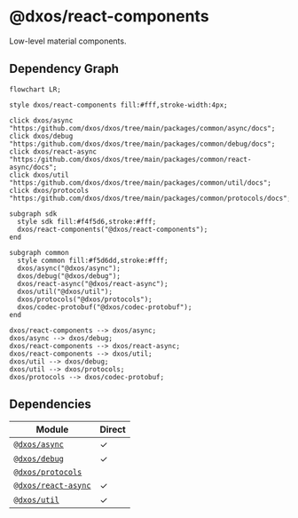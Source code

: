 # @dxos/react-components

Low-level material components.

## Dependency Graph

```mermaid
flowchart LR;

style dxos/react-components fill:#fff,stroke-width:4px;

click dxos/async "https:/github.com/dxos/dxos/tree/main/packages/common/async/docs";
click dxos/debug "https:/github.com/dxos/dxos/tree/main/packages/common/debug/docs";
click dxos/react-async "https:/github.com/dxos/dxos/tree/main/packages/common/react-async/docs";
click dxos/util "https:/github.com/dxos/dxos/tree/main/packages/common/util/docs";
click dxos/protocols "https:/github.com/dxos/dxos/tree/main/packages/common/protocols/docs";

subgraph sdk
  style sdk fill:#f4f5d6,stroke:#fff;
  dxos/react-components("@dxos/react-components");
end

subgraph common
  style common fill:#f5d6dd,stroke:#fff;
  dxos/async("@dxos/async");
  dxos/debug("@dxos/debug");
  dxos/react-async("@dxos/react-async");
  dxos/util("@dxos/util");
  dxos/protocols("@dxos/protocols");
  dxos/codec-protobuf("@dxos/codec-protobuf");
end

dxos/react-components --> dxos/async;
dxos/async --> dxos/debug;
dxos/react-components --> dxos/react-async;
dxos/react-components --> dxos/util;
dxos/util --> dxos/debug;
dxos/util --> dxos/protocols;
dxos/protocols --> dxos/codec-protobuf;
```

## Dependencies

| Module | Direct |
|---|---|
| [`@dxos/async`](../../../common/async/docs/README.md) | &check; |
| [`@dxos/debug`](../../../common/debug/docs/README.md) | &check; |
| [`@dxos/protocols`](../../../common/protocols/docs/README.md) |  |
| [`@dxos/react-async`](../../../common/react-async/docs/README.md) | &check; |
| [`@dxos/util`](../../../common/util/docs/README.md) | &check; |
